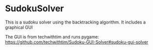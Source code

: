 # SudokuSolver
This is a sudoku solver using the backtracking algorithm. It includes a graphical GUI 

The GUI is from techwithtim and runs pygame: https://github.com/techwithtim/Sudoku-GUI-Solver#sudoku-gui-solver
